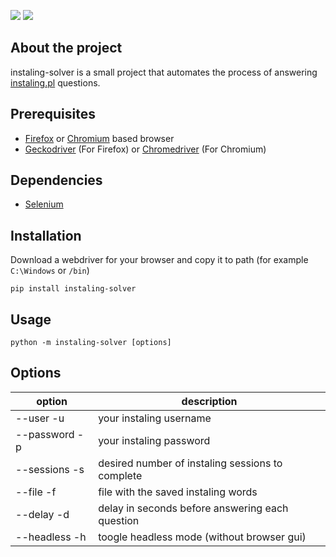 ![](https://img.shields.io/pypi/status/instaling-solver)
![](https://img.shields.io/github/license/smellyn3rd/instaling-solver)

## About the project
instaling-solver is a small project that automates the process of answering [instaling.pl](https://instaling.pl/) questions.

## Prerequisites
- [Firefox](https://www.mozilla.org/firefox/new/) or [Chromium](https://www.chromium.org/getting-involved/download-chromium/) based browser
- [Geckodriver](https://github.com/mozilla/geckodriver/releases) (For Firefox) or [Chromedriver](https://chromedriver.chromium.org/downloads) (For Chromium)

## Dependencies
- [Selenium](https://pypi.org/project/selenium/)

## Installation
Download a webdriver for your browser and copy it to path (for example `C:\Windows` or `/bin`)

`pip install instaling-solver`

## Usage
`python -m instaling-solver [options]`

## Options

option        | description
------------- | -------------
--user    -u        | your instaling username
--password    -p    | your instaling password
--sessions -s    | desired number of instaling sessions to complete
--file    -f        | file with the saved instaling words
--delay    -d        | delay in seconds before answering each question
--headless    -h    | toogle headless mode (without browser gui)
